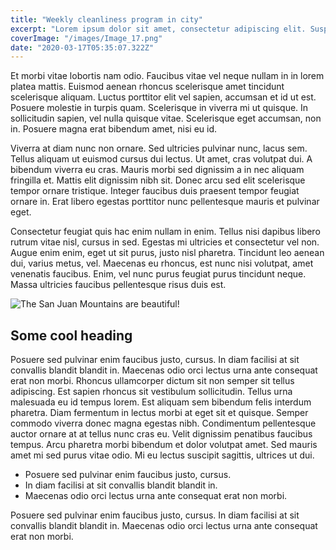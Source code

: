 ```yaml
---
title: "Weekly cleanliness program in city"
excerpt: "Lorem ipsum dolor sit amet, consectetur adipiscing elit. Suspendisse varius enim in eros."
coverImage: "/images/Image_17.png"
date: "2020-03-17T05:35:07.322Z"
---
```


Et morbi vitae lobortis nam odio. Faucibus vitae vel neque nullam in in lorem platea mattis. Euismod aenean rhoncus scelerisque amet tincidunt scelerisque aliquam. Luctus porttitor elit vel sapien, accumsan et id ut est. Posuere molestie in turpis quam. Scelerisque in viverra mi ut quisque. In sollicitudin sapien, vel nulla quisque vitae. Scelerisque eget accumsan, non in. Posuere magna erat bibendum amet, nisi eu id.

Viverra at diam nunc non ornare. Sed ultricies pulvinar nunc, lacus sem. Tellus aliquam ut euismod cursus dui lectus. Ut amet, cras volutpat dui. A bibendum viverra eu cras.
Mauris morbi sed dignissim a in nec aliquam fringilla et. Mattis elit dignissim nibh sit. Donec arcu sed elit scelerisque tempor ornare tristique. Integer faucibus duis praesent tempor feugiat ornare in. Erat libero egestas porttitor nunc pellentesque mauris et pulvinar eget.

Consectetur feugiat quis hac enim nullam in enim. Tellus nisi dapibus libero rutrum vitae nisl, cursus in sed. Egestas mi ultricies et consectetur vel non. Augue enim enim, eget ut sit purus, justo nisl pharetra. Tincidunt leo aenean dui, varius metus, vel. Maecenas eu rhoncus, est nunc nisi volutpat, amet venenatis faucibus. Enim, vel nunc purus feugiat purus tincidunt neque. Massa ultricies faucibus pellentesque risus duis est.

![The San Juan Mountains are beautiful!](/images/Image_17.png)

## Some cool heading

Posuere sed pulvinar enim faucibus justo, cursus. In diam facilisi at sit convallis blandit blandit in. Maecenas odio orci lectus urna ante consequat erat non morbi. Rhoncus ullamcorper dictum sit non semper sit tellus adipiscing. Est sapien rhoncus sit vestibulum sollicitudin. Tellus urna malesuada eu id tempus lorem. Est aliquam sem bibendum felis interdum pharetra. Diam fermentum in lectus morbi at eget sit et quisque. Semper commodo viverra donec magna egestas nibh. Condimentum pellentesque auctor ornare at at tellus nunc cras eu. Velit dignissim penatibus faucibus tempus. Arcu pharetra morbi bibendum et dolor volutpat amet. Sed mauris amet mi sed purus vitae odio. Mi eu lectus suscipit sagittis, ultrices ut dui.

- Posuere sed pulvinar enim faucibus justo, cursus.
- In diam facilisi at sit convallis blandit blandit in.
- Maecenas odio orci lectus urna ante consequat erat non morbi.

Posuere sed pulvinar enim faucibus justo, cursus. In diam facilisi at sit convallis blandit blandit in. Maecenas odio orci lectus urna ante consequat erat non morbi.
